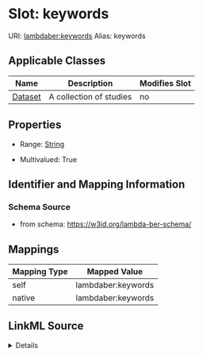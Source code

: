 

# Slot: keywords 



URI: [lambdaber:keywords](https://w3id.org/lambda-ber-schema/keywords)
Alias: keywords

<!-- no inheritance hierarchy -->





## Applicable Classes

| Name | Description | Modifies Slot |
| --- | --- | --- |
| [Dataset](Dataset.md) | A collection of studies |  no  |






## Properties

* Range: [String](String.md)

* Multivalued: True




## Identifier and Mapping Information






### Schema Source


* from schema: https://w3id.org/lambda-ber-schema/




## Mappings

| Mapping Type | Mapped Value |
| ---  | ---  |
| self | lambdaber:keywords |
| native | lambdaber:keywords |




## LinkML Source

<details>
```yaml
name: keywords
from_schema: https://w3id.org/lambda-ber-schema/
rank: 1000
alias: keywords
owner: Dataset
domain_of:
- Dataset
range: string
multivalued: true

```
</details>